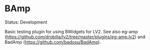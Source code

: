 # BAmp

Status: Development

Basic testing plugin for using BWidgets for LV2. See also eg-amp (https://github.com/drobilla/lv2/tree/master/plugins/eg-amp.lv2) and BadAmp (https://github.com/badosu/BadAmp).
